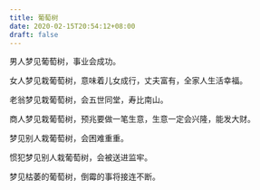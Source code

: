 ```yaml
---
title: 葡萄树
date: 2020-02-15T20:54:12+08:00
draft: false
---
```


男人梦见葡萄树，事业会成功。

女人梦见栽葡萄树，意味着儿女成行，丈夫富有，全家人生活幸福。

老翁梦见栽葡萄树，会五世同堂，寿比南山。

商人梦见栽葡萄树，预兆要做一笔生意，生意一定会兴隆，能发大财。

梦见别人栽葡萄树，会困难重重。

惯犯梦见别人栽葡萄树，会被送进监牢。

梦见枯萎的葡萄树，倒霉的事将接连不断。